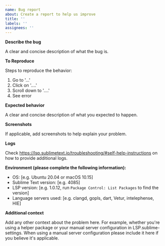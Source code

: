 ```yaml
---
name: Bug report
about: Create a report to help us improve
title: ''
labels: ''
assignees: ''
---
```


**Describe the bug**

A clear and concise description of what the bug is.

**To Reproduce**

Steps to reproduce the behavior:
1. Go to '...'
2. Click on '....'
3. Scroll down to '....'
4. See error

**Expected behavior**

A clear and concise description of what you expected to happen.

**Screenshots**

If applicable, add screenshots to help explain your problem.

**Logs**

Check https://lsp.sublimetext.io/troubleshooting/#self-help-instructions on how to provide additional logs.

**Environment (please complete the following information):**

- OS: [e.g. Ubuntu 20.04 or macOS 10.15]
- Sublime Text version: [e.g. 4085]
- LSP version: [e.g. 1.0.12, run `Package Control: List Packages` to find the version]
- Language servers used: [e.g. clangd, gopls, dart, Vetur, intelephense, HIE]

**Additional context**

Add any other context about the problem here. For example, whether you're using a helper
package or your manual server configuration in LSP.sublime-settings. When using
a manual server configuration please include it here if you believe it's applicable.
